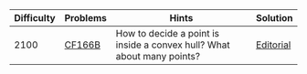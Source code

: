 | Difficulty | Problems | Hints | Solution |
| -------- | -------- | -------- | -------- |
| 2100 | [CF166B](https://codeforces.com/problemset/problem/166/B) | How to decide a point is inside a convex hull? What about many points? | [Editorial](https://github.com/Yawn-Sean/Daily_CF_Problems/blob/main/daily_problems/2024/03/0313/solution/cf166b.md) |
